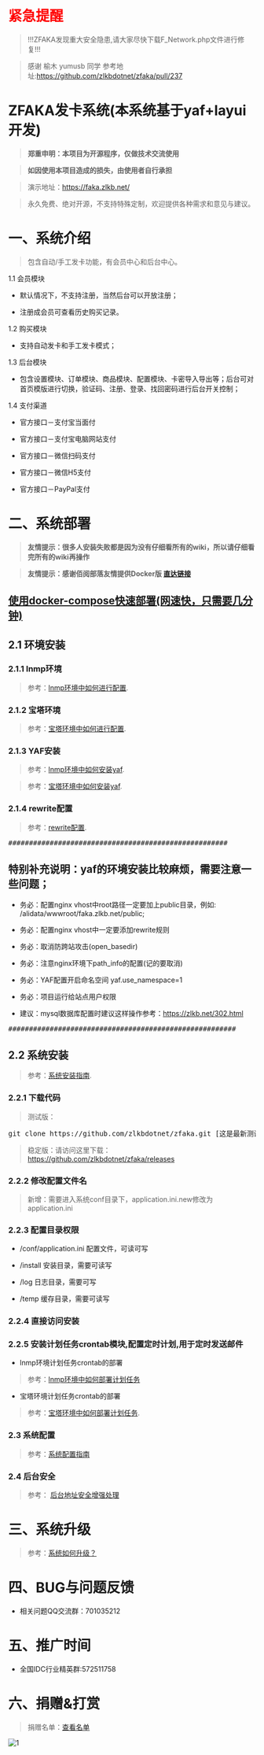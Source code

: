 # <font color=red>紧急提醒</font>

>!!!ZFAKA发现重大安全隐患,请大家尽快下载F_Network.php文件进行修复!!!

>感谢 榆木 yumusb 同学 参考地址:https://github.com/zlkbdotnet/zfaka/pull/237

# ZFAKA发卡系统(本系统基于yaf+layui开发)

>**郑重申明：本项目为开源程序，仅做技术交流使用**

>**如因使用本项目造成的损失，由使用者自行承担**

>演示地址：https://faka.zlkb.net/

>永久免费、绝对开源，不支持特殊定制，欢迎提供各种需求和意见与建议。


# 一、系统介绍
>包含自动/手工发卡功能，有会员中心和后台中心。

1.1 会员模块
* 默认情况下，不支持注册，当然后台可以开放注册；

* 注册成会员可查看历史购买记录。
	
1.2 购买模块
* 支持自动发卡和手工发卡模式；

1.3 后台模块
* 包含设置模块、订单模块、商品模块、配置模块、卡密导入导出等；后台可对首页模版进行切换，验证码、注册、登录、找回密码进行后台开关控制；
	
1.4 支付渠道
* 官方接口－支付宝当面付

* 官方接口－支付宝电脑网站支付

* 官方接口－微信扫码支付

* 官方接口－微信H5支付

* 官方接口－PayPal支付

# 二、系统部署
>**友情提示：很多人安装失败都是因为没有仔细看所有的wiki，所以请仔细看完所有的wiki再操作**

>**友情提示：感谢佰阅部落友情提供Docker版 [直达链接](https://github.com/Baiyuetribe/zfaka)**

## [使用docker-compose快速部署(网速快，只需要几分钟)](https://github.com/zsnmwy/zfaka/wiki/%E4%BD%BF%E7%94%A8docker-compose%E5%BF%AB%E9%80%9F%E9%83%A8%E7%BD%B2)

## 2.1 环境安装

### 2.1.1 lnmp环境
>参考：[lnmp环境中如何进行配置](https://github.com/zlkbdotnet/zfaka/wiki/lnmp%E7%8E%AF%E5%A2%83%E4%B8%AD%E5%A6%82%E4%BD%95%E8%BF%9B%E8%A1%8C%E9%85%8D%E7%BD%AE).

### 2.1.2 宝塔环境
>参考：[宝塔环境中如何进行配置](https://github.com/zlkbdotnet/zfaka/wiki/%E5%AE%9D%E5%A1%94%E7%8E%AF%E5%A2%83%E4%B8%AD%E5%A6%82%E4%BD%95%E8%BF%9B%E8%A1%8C%E9%85%8D%E7%BD%AE).

### 2.1.3 YAF安装
>参考：[lnmp环境中如何安装yaf](https://github.com/zlkbdotnet/zfaka/wiki/lnmp%E7%8E%AF%E5%A2%83%E4%B8%AD%E5%A6%82%E4%BD%95%E5%AE%89%E8%A3%85yaf).

>参考：[宝塔环境中如何安装yaf](https://github.com/zlkbdotnet/zfaka/wiki/%E5%AE%9D%E5%A1%94%E7%8E%AF%E5%A2%83%E4%B8%AD%E5%A6%82%E4%BD%95%E5%AE%89%E8%A3%85yaf).

### 2.1.4 rewrite配置
>参考：[rewrite配置](https://github.com/zlkbdotnet/zfaka/wiki/rewrite%E9%85%8D%E7%BD%AE).

<pre>#####################################################</pre> 

## 特别补充说明：yaf的环境安装比较麻烦，需要注意一些问题；

* 务必：配置nginx vhost中root路径一定要加上public目录，例如:  /alidata/wwwroot/faka.zlkb.net/public;

* 务必：配置nginx vhost中一定要添加rewrite规则

* 务必：取消防跨站攻击(open_basedir)

* 务必：注意nginx环境下path_info的配置(记的要取消)

* 务必：YAF配置开启命名空间 yaf.use_namespace=1

* 务必：项目运行给站点用户权限

* 建议：mysql数据库配置时建议这样操作参考：https://zlkb.net/302.html

<pre>#######################################################</pre> 

## 2.2 系统安装
>参考：[系统安装指南](https://github.com/zlkbdotnet/zfaka/wiki/%E7%B3%BB%E7%BB%9F%E5%AE%89%E8%A3%85%E6%8C%87%E5%8D%97).

### 2.2.1 下载代码
>测试版：
<pre>git clone https://github.com/zlkbdotnet/zfaka.git [这是最新测试版]</pre> 

>稳定版：请访问这里下载：https://github.com/zlkbdotnet/zfaka/releases

### 2.2.2 修改配置文件名
>新增：需要进入系统conf目录下，application.ini.new修改为 application.ini

### 2.2.3 配置目录权限

* /conf/application.ini 配置文件，可读可写

* /install  安装目录，需要可读写

* /log      日志目录，需要可写

* /temp     缓存目录，需要可读写

### 2.2.4 直接访问安装

### 2.2.5 安装计划任务crontab模块,配置定时计划,用于定时发送邮件
* lnmp环境计划任务crontab的部署
>参考：[lnmp环境中如何部署计划任务](https://github.com/zlkbdotnet/zfaka/wiki/lnmp%E7%8E%AF%E5%A2%83%E4%B8%AD%E5%A6%82%E4%BD%95%E9%83%A8%E7%BD%B2%E8%AE%A1%E5%88%92%E4%BB%BB%E5%8A%A1)

* 宝塔环境计划任务crontab的部署
>参考：[宝塔环境中如何部署计划任务](https://github.com/zlkbdotnet/zfaka/wiki/%E5%AE%9D%E5%A1%94%E7%8E%AF%E5%A2%83%E4%B8%AD%E5%A6%82%E4%BD%95%E9%83%A8%E7%BD%B2%E8%AE%A1%E5%88%92%E4%BB%BB%E5%8A%A1).

### 2.3 系统配置
>参考：[系统配置指南](https://github.com/zlkbdotnet/zfaka/wiki/%E7%B3%BB%E7%BB%9F%E9%85%8D%E7%BD%AE%E6%8C%87%E5%8D%97)

### 2.4 后台安全
>参考： [后台地址安全增强处理](https://github.com/zlkbdotnet/zfaka/wiki/%E5%90%8E%E5%8F%B0%E5%9C%B0%E5%9D%80%E5%AE%89%E5%85%A8%E5%A2%9E%E5%BC%BA%E5%A4%84%E7%90%86)

# 三、系统升级
> 参考：[系统如何升级？](https://github.com/zlkbdotnet/zfaka/wiki/%E7%B3%BB%E7%BB%9F%E5%A6%82%E4%BD%95%E5%8D%87%E7%BA%A7%EF%BC%9F)

# 四、BUG与问题反馈
* 相关问题QQ交流群：701035212
   
# 五、推广时间
* 全国IDC行业精英群:572511758

# 六、捐赠&打赏
>捐赠名单：[查看名单](https://github.com/zlkbdotnet/zfaka/wiki/%E6%8D%90%E8%B5%A0%E5%90%8D%E5%8D%95)

![1](https://github.com/zlkbdotnet/zfaka/blob/master/public/res/images/pay/supportme.jpg)
